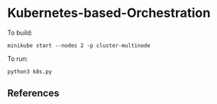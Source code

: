 # Kubernetes-based-Orchestration


To build:
```
minikube start --nodes 2 -p cluster-multinode
```

To run:
```
python3 k8s.py
```



## References

